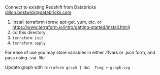 Connect to existing Redshift from Databricks
dillon.bostwick@databricks.com

1. Install terraform (brew, apt-get, yum, etc. or https://www.terraform.io/intro/getting-started/install.html)
2. cd this directory
3. `terraform init`
4. `terraform apply`

For ease of use you may store variables in either .tfvars or .json form, and pass using -var-file

Update graph with `terraform graph | dot -Tsvg > graph.svg`